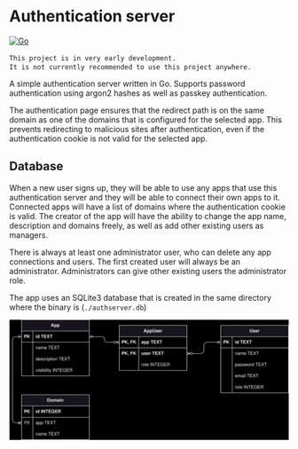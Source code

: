 # Authentication server

[![Go](https://github.com/IamNanjo/auth-server/actions/workflows/go.yml/badge.svg)](https://github.com/IamNanjo/auth-server/actions/workflows/go.yml)

```
This project is in very early development.
It is not currently recommended to use this project anywhere.
```

A simple authentication server written in Go.
Supports password authentication using argon2 hashes as well as passkey authentication.

The authentication page ensures that the redirect path is on the same domain as one of the domains that is configured for the selected app.
This prevents redirecting to malicious sites after authentication, even if the authentication cookie is not valid for the selected app.

## Database

When a new user signs up, they will be able to use any apps that use this authentication server and they will be able to connect their own apps to it.
Connected apps will have a list of domains where the authentication cookie is valid.
The creator of the app will have the ability to change the app name, description and domains freely, as well as add other existing users as managers.

There is always at least one administrator user, who can delete any app connections and users.
The first created user will always be an administrator.
Administrators can give other existing users the administrator role.

The app uses an SQLite3 database that is created in the same directory where the binary is (`./authserver.db`)

![ER diagram](ER-diagram.svg)

